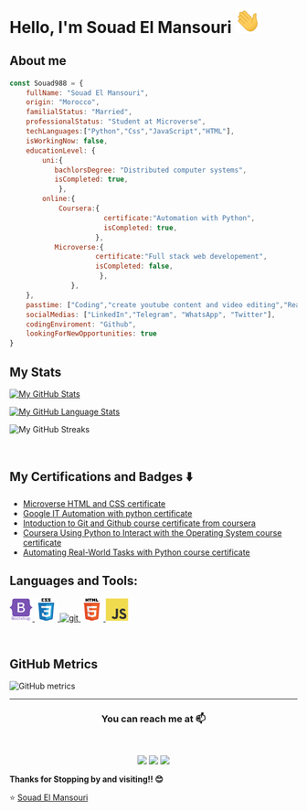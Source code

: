 

<h1>Hello, I'm Souad El Mansouri <img  src="https://raw.githubusercontent.com/ABSphreak/ABSphreak/master/gifs/Hi.gif" width="45px"></h1>

## About me

``` JavaScript
const Souad988 = {
    fullName: "Souad El Mansouri",
    origin: "Morocco",
    familialStatus: "Married",
    professionalStatus: "Student at Microverse",
    techLanguages:["Python","Css","JavaScript","HTML"],
    isWorkingNow: false,
    educationLevel: {
        uni:{
           bachlorsDegree: "Distributed computer systems",
           isCompleted: true,
            },
        online:{
            Coursera:{
                       certificate:"Automation with Python",
                       isCompleted: true,
                     },
           Microverse:{
                     certificate:"Full stack web developement",
                     isCompleted: false,
                      },
               },
    },
    passtime: ["Coding","create youtube content and video editing","Reading","Playing chess","Solving puzzles"],
    socialMedias: ["LinkedIn","Telegram", "WhatsApp", "Twitter"],
    codingEnviroment: "Github",
    lookingForNewOpportunities: true    
}

 ```

## My Stats

[![My GitHub Stats](https://github-readme-stats.vercel.app/api/?username=souad988&count_private=true&theme=buefy&showicons=true)](https://github-readme-stats.vercel.app/api/?username=souad988&count_private=true&theme=buefy&showicons=true)

[![My GitHub Language Stats](https://github-readme-stats.vercel.app/api/top-langs/?username=souad988&langs_count=5&theme=buefy)](https://github-readme-stats.vercel.app/api/top-langs/?username=souad988&langs_count=5&theme=buefy)

![My GitHub Streaks](https://github-readme-streak-stats.herokuapp.com/?user=souad988&)

<br />


## My Certifications and Badges :arrow_down:

- [Microverse HTML and CSS certificate](https://www.credential.net/1243efa2-6872-4030-bb30-a98da4a72798#gs.pk847n)
- [Google IT Automation with python certificate](https://coursera.org/share/b6dff8d72021a55a47561abd96809a79)
- [Intoduction to Git and Github course certificate from coursera ](https://coursera.org/share/329652f00751ed8e234aeb1424ea657b)
- [Coursera Using Python to Interact with the Operating System course certificate ](https://coursera.org/share/ce3d95c27b9b01967049b78335c41d44) 
- [Automating Real-World Tasks with Python course certificate ](https://coursera.org/share/a7e55bb8db9d2832ff4de12ffe534471)

## Languages and Tools:  

<p align="left"> <a href="https://getbootstrap.com" target="_blank" rel="noreferrer"> <img src="https://raw.githubusercontent.com/devicons/devicon/master/icons/bootstrap/bootstrap-plain-wordmark.svg" alt="bootstrap" width="40" height="40"/> </a> <span></span><a href="https://www.w3schools.com/css/" target="_blank" rel="noreferrer"> <img src="https://raw.githubusercontent.com/devicons/devicon/master/icons/css3/css3-original-wordmark.svg" alt="css3" width="40" height="40"/> </a> <a href="https://git-scm.com/" target="_blank" rel="noreferrer"> <img src="https://www.vectorlogo.zone/logos/git-scm/git-scm-icon.svg" alt="git" width="40" height="40"/> </a> <a href="https://www.w3.org/html/" target="_blank" rel="noreferrer"> <img src="https://raw.githubusercontent.com/devicons/devicon/master/icons/html5/html5-original-wordmark.svg" alt="html5" width="40" height="40"/> </a> <a href="https://developer.mozilla.org/en-US/docs/Web/JavaScript" target="_blank" rel="noreferrer"> <img src="https://raw.githubusercontent.com/devicons/devicon/master/icons/javascript/javascript-original.svg" alt="javascript" width="40" height="40"/> </a></p>

<br/>

## GitHub Metrics

![GitHub metrics](https://metrics.lecoq.io/souad988)
____

<h3 align="center"> You can reach me at 📫 </h3>
<br />
<p align="center">
<a href="https://www.linkedin.com/in/souad-el-mansouri-4725491a0/"><img src="https://img.shields.io/badge/linkedin-%230077B5.svg?&style=for-the-badge&logo=linkedin&logoColor=white"/></a>
<a href="souadelmansouri2018@gmail.com"><img src="https://img.shields.io/badge/Gmail-D14836?style=for-the-badge&logo=gmail&logoColor=white"/></a>
<a href="https://www.youtube.com/channel/UCyE2kzwzBWbRgAA_8KA0V8w"><img src="https://img.shields.io/badge/YouTube-FF0000?style=for-the-badge&logo=youtube&logoColor=white"/></a></p>

**Thanks for Stopping by and visiting!! 😊**

<p align="center">

⭐️ [Souad El Mansouri](https://github.com/souad988/)

</p>

